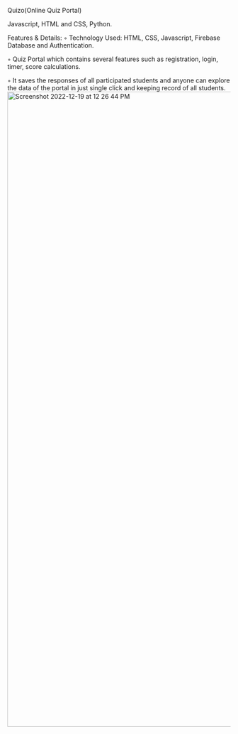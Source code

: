 Quizo(Online Quiz Portal)

Javascript, HTML and CSS, Python.

Features & Details: 
◦ Technology Used: HTML, CSS, Javascript, Firebase Database and Authentication.

◦ Quiz Portal which contains several features such as registration, login, timer, score calculations.

◦ It saves the responses of all participated students and anyone can explore the data of the portal in just single click and keeping record of all students.
<img width="1430" alt="Screenshot 2022-12-19 at 12 26 44 PM" src="https://user-images.githubusercontent.com/96561477/208367508-07c02bfd-3da4-4658-986e-f48727a53fcf.png">
